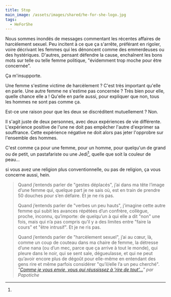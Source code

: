 ```yaml
---
title: Stop
main_image: /assets/images/shared/he-for-she-logo.jpg
tags:
  - HeForShe
---
```


Nous sommes inondés de messages commentant les récentes affaires de harcèlement
sexuel. Peu incitent à ce que ça s'arrête, préférant en rigoler, voire décrivant
les femmes qui les dénoncent comme des emmerdeuses ou des hystériques. D'autres,
pensant défendre la cause, enchaînent les bons mots sur telle ou telle femme
politique, "évidemment trop moche pour être concernée".

Ça m'insupporte.

<!-- more -->

Une femme s'estime victime de harcèlement ? C'est très important qu'elle en
parle. Une autre femme ne s'estime pas concernée ? Très bien pour elle, quelle
chance elle a ! Qu'elle en parle aussi, pour expliquer que non, tous les hommes
ne sont pas comme ça.

Est-ce une raison pour que les deux se discréditent mutuellement ? Non.

Il s'agit juste de deux personnes, avec deux expériences de vie différente.
L'expérience positive de l'une ne doit pas empêcher l'autre d'exprimer sa
souffrance. Cette expérience négative ne doit alors pas jeter l'opprobre sur
l'ensemble des hommes.

C'est comme ça pour une femme, pour un homme, pour quelqu'un de grand ou de
petit, un pastafariste ou une Jedi[^1], quelle que soit la couleur de peau…

[^1]:

  si vous avez une religion plus conventionnelle, ou pas de religion, ça vous
  concerne aussi, hein.

> Quand j’entends parler de "gestes déplacés", j’ai dans ma tête l’image d’une
> femme qui, quelque part je ne sais où, est en train de prendre 50 douches pour
> s’en défaire. Et je ne ris pas.
>
> Quand j’entends parler de "verbes un peu hauts", j’imagine cette autre femme
> qui subit les avances répétées d’un confrère, collègue, proche, inconnu,
> qu’importe: de quelqu’un à qui elle a dit "non" une fois, mais qui n’a pas
> compris qu’il y a des limites entre "faire la cours" et "être intrusif". Et je
> ne ris pas.
>
> Quand j’entends parler de "harcèlement sexuel", j’ai au cœur, là, comme un
> coup de couteau dans ma chaire de femme, la détresse d’une nana (ou d’un mec,
> parce que ça arrive à tout le monde), qui pleure dans le noir, qui se sent
> sale, dégueulasse, et qui ne peut qu’avoir encore plus de dégoût pour
> elle-même en entendant des gens rire et même parfois considérer "qu’il/elle
> l’a un peu cherché".  
> <cite>"[Comme je vous envie, vous qui réussissez à 'rire de tout'…](http://www.papotiche.fr/harcelement-sexuel/)"
> par Papotiche</cite>
